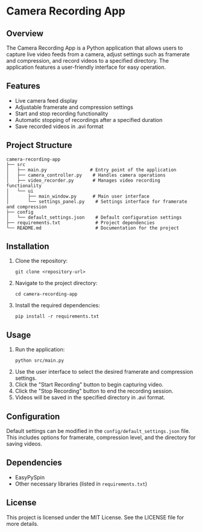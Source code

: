 # Camera Recording App

## Overview
The Camera Recording App is a Python application that allows users to capture live video feeds from a camera, adjust settings such as framerate and compression, and record videos to a specified directory. The application features a user-friendly interface for easy operation.

## Features
- Live camera feed display
- Adjustable framerate and compression settings
- Start and stop recording functionality
- Automatic stopping of recordings after a specified duration
- Save recorded videos in .avi format

## Project Structure
```
camera-recording-app
├── src
│   ├── main.py                # Entry point of the application
│   ├── camera_controller.py    # Handles camera operations
│   ├── video_recorder.py       # Manages video recording functionality
│   └── ui
│       ├── main_window.py      # Main user interface
│       └── settings_panel.py    # Settings interface for framerate and compression
├── config
│   └── default_settings.json    # Default configuration settings
├── requirements.txt             # Project dependencies
└── README.md                    # Documentation for the project
```

## Installation
1. Clone the repository:
   ```
   git clone <repository-url>
   ```
2. Navigate to the project directory:
   ```
   cd camera-recording-app
   ```
3. Install the required dependencies:
   ```
   pip install -r requirements.txt
   ```

## Usage
1. Run the application:
   ```
   python src/main.py
   ```
2. Use the user interface to select the desired framerate and compression settings.
3. Click the "Start Recording" button to begin capturing video.
4. Click the "Stop Recording" button to end the recording session.
5. Videos will be saved in the specified directory in .avi format.

## Configuration
Default settings can be modified in the `config/default_settings.json` file. This includes options for framerate, compression level, and the directory for saving videos.

## Dependencies
- EasyPySpin
- Other necessary libraries (listed in `requirements.txt`)

## License
This project is licensed under the MIT License. See the LICENSE file for more details.